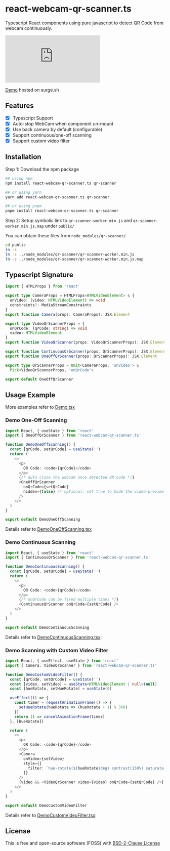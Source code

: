 # react-webcam-qr-scanner.ts

Typescript React components using pure javascript to detect QR Code from webcam continuously.

[![npm Package Version](https://img.shields.io/npm/v/react-webcam-qr-scanner.ts?maxAge=3600)](https://www.npmjs.com/package/react-webcam-qr-scanner.ts)

[Demo](https://react-webcam-qr-scanner-demo.surge.sh) hosted on surge.sh

## Features

- [x] Typescript Support
- [x] Auto-stop WebCam when component un-mount
- [x] Use back camera by default (configurable)
- [x] Support continuous/one-off scanning
- [x] Support custom video filter

## Installation

Step 1: Download the npm package

```bash
## using npm
npm install react-webcam-qr-scanner.ts qr-scanner

## or using yarn
yarn add react-webcam-qr-scanner.ts qr-scanner

## or using pnpm
pnpm install react-webcam-qr-scanner.ts qr-scanner
```

Step 2: Setup symbolic link to `qr-scanner-worker.min.js` and `qr-scanner-worker.min.js.map` under `public/`

You can obtain these files from `node_modules/qr-scanner/`

```bash
cd public
ln -s
ln -s ../node_modules/qr-scanner/qr-scanner-worker.min.js
ln -s ../node_modules/qr-scanner/qr-scanner-worker.min.js.map
```

## Typescript Signature

```typescript
import { HTMLProps } from 'react'

export type CameraProps = HTMLProps<HTMLVideoElement> & {
  onVideo: (video: HTMLVideoElement) => void
  constraints?: MediaStreamConstraints
}
export function Camera(props: CameraProps): JSX.Element

export type VideoQrScannerProps = {
  onQrCode: (qrCode: string) => void
  video: HTMLVideoElement
}
export function VideoQrScanner(props: VideoQrScannerProps): JSX.Element

export function ContinuousQrScanner(props: QrScannerProps): JSX.Element
export function OneOffQrScanner(props: QrScannerProps): JSX.Element

export type QrScannerProps = Omit<CameraProps, 'onVideo'> &
  Pick<VideoQrScannerProps, 'onQrCode'>

export default OneOffQrScanner
```

## Usage Example

More examples refer to [Demo.tsx](./src/Demo.tsx)

### Demo One-Off Scanning

```typescript jsx
import React, { useState } from 'react'
import { OneOffQrScanner } from 'react-webcam-qr-scanner.ts'

function DemoOneOffScanning() {
  const [qrCode, setQrCode] = useState('')
  return (
    <>
      <p>
        QR Code: <code>{qrCode}</code>
      </p>
      {/* auto close the webcam once detected QR code */}
      <OneOffQrScanner
        onQrCode={setQrCode}
        hidden={false} /* optional: set true to hide the video-preview */
      />
    </>
  )
}

export default DemoOneOffScanning
```

Details refer to [DemoOneOffScanning.tsx](src/DemoOneOffScanning.tsx)

### Demo Continuous Scanning

```typescript jsx
import React, { useState } from 'react'
import { ContinuousQrScanner } from 'react-webcam-qr-scanner.ts'

function DemoContinuousScanning() {
  const [qrCode, setQrCode] = useState('')
  return (
    <>
      <p>
        QR Code: <code>{qrCode}</code>
      </p>
      {/* onQrCode can be fired multiple times */}
      <ContinuousQrScanner onQrCode={setQrCode} />
    </>
  )
}

export default DemoContinuousScanning
```

Details refer to [DemoContinuousScanning.tsx](src/DemoContinuousScanning.tsx):

### Demo Scanning with Custom Video Filter

```typescript jsx
import React, { useEffect, useState } from 'react'
import { Camera, VideoQrScanner } from 'react-webcam-qr-scanner.ts'

function DemoCustomVideoFilter() {
  const [qrCode, setQrCode] = useState('')
  const [video, setVideo] = useState<HTMLVideoElement | null>(null)
  const [hueRotate, setHueRotate] = useState(0)

  useEffect(() => {
    const timer = requestAnimationFrame(() => {
      setHueRotate(hueRotate => (hueRotate + 1) % 360)
    })
    return () => cancelAnimationFrame(timer)
  }, [hueRotate])

  return (
    <>
      <p>
        QR Code: <code>{qrCode}</code>
      </p>
      <Camera
        onVideo={setVideo}
        style={{
          filter: `hue-rotate(${hueRotate}deg) contrast(150%) saturate(3)`,
        }}
      />
      {video && <VideoQrScanner video={video} onQrCode={setQrCode} />}
    </>
  )
}

export default DemoCustomVideoFilter
```

Details refer to [DemoCustomVideoFilter.tsx](src/DemoCustomVideoFilter.tsx):

## License

This is free and open-source software (FOSS) with
[BSD-2-Clause License](./LICENSE)
